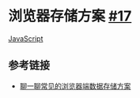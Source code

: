 # 浏览器存储方案 [#17](https://github.com/vhxubo/blog/issues/17)

[JavaScript](https://github.com/vhxubo/blog/issues?q=label:JavaScript)

## 参考链接

- [聊一聊常见的浏览器端数据存储方案](https://juejin.cn/post/6844904193694646280)